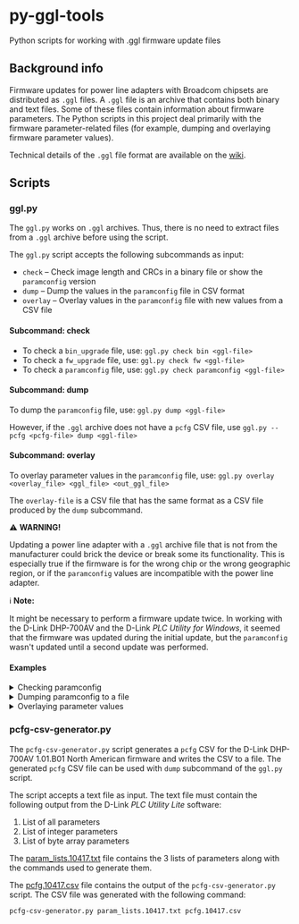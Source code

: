 # py-ggl-tools
Python scripts for working with .ggl firmware update files

## Background info
Firmware updates for power line adapters with Broadcom chipsets are distributed as `.ggl` files.
A `.ggl` file is an archive that contains both binary and text files.
Some of these files contain information about firmware parameters.
The Python scripts in this project deal primarily with the firmware parameter-related files (for example, dumping and overlaying firmware parameter values).

Technical details of the `.ggl` file format are available on the [wiki](https://github.com/serock/py-ggl-tools/wiki).

## Scripts

### ggl.py

The `ggl.py` works on `.ggl` archives.
Thus, there is no need to extract files from a `.ggl` archive before using the script.

The `ggl.py` script accepts the following subcommands as input:

* `check` &ndash; Check image length and CRCs in a binary file or show the `paramconfig` version
* `dump` &ndash; Dump the values in the `paramconfig` file in CSV format
* `overlay` &ndash; Overlay values in the `paramconfig` file with new values from a CSV file

#### Subcommand: check

* To check a `bin_upgrade` file, use: `ggl.py check bin <ggl-file>`
* To check a `fw_upgrade` file, use: `ggl.py check fw <ggl-file>`
* To check a `paramconfig` file, use: `ggl.py check paramconfig <ggl-file>`

#### Subcommand: dump

To dump the `paramconfig` file, use: `ggl.py dump <ggl-file>`

However, if the `.ggl` archive does not have a `pcfg` CSV file, use `ggl.py --pcfg <pcfg-file> dump <ggl-file>`

#### Subcommand: overlay

To overlay parameter values in the `paramconfig` file, use: `ggl.py overlay <overlay_file> <ggl_file> <out_ggl_file>`

The `overlay-file` is a CSV file that has the same format as a CSV file produced by the `dump` subcommand.

:warning: **WARNING!**

Updating a power line adapter with a `.ggl` archive file that is not from the manufacturer could brick the device or break some its functionality.
This is especially true if the firmware is for the wrong chip or the wrong geographic region, or if the `paramconfig` values are incompatible with the power line adapter.

:information_source: **Note:**

It might be necessary to perform a firmware update twice.
In working with the D-Link DHP-700AV and the D-Link *PLC Utility for Windows*, it seemed that the firmware was updated during the initial update, but the `paramconfig` wasn't updated until a second update was performed.

#### Examples

<details>
  <summary>Checking paramconfig</summary>

```
ggl.py check paramconfig DHP-700AV_REVA_FW101b01_duna_.ggl
```

```
File: paramconfig.10417.BCM_CFG2.bin

Calculated Header CRC: 0xbaa94faa
Embedded Header CRC:  0xbaa94faa (good)

Calculated Image CRC: 0xb048ce1a
Embedded Image CRC:  0xb048ce1a (good)

Calculated Image Length: 2752
Embedded Image Length:  2752 (good)

ParamConfig Version: 10101
```

</details>

<details>
  <summary>Dumping paramconfig to a file</summary>

```
ggl.py dump --pcfg pcfg.10417.csv --out paramconfig_values.10417.csv DHP-700AV_REVA_FW101b01_duna_.ggl
```

</details>

<details>
  <summary>Overlaying parameter values</summary>

```
ggl.py overlay overlay.dhp-700av.na.14050.csv BCM60500_v3.2.4_20180511_NA_14050.ggl DHP-700AVA1_FW101NAb04.ggl
```

The [overlay.dhp-700av.na.14050.csv](data/overlay.dhp-700av.na.14050.csv) file is an example of an overlay file for a North American D-Link DHP-700AV power line adapter and firmware version `svn 14050`.

</details>

### pcfg-csv-generator.py

The `pcfg-csv-generator.py` script generates a `pcfg` CSV for the D-Link DHP-700AV 1.01.B01 North American firmware and writes the CSV to a file.
The generated `pcfg` CSV file can be used with `dump` subcommand of the `ggl.py` script.

The script accepts a text file as input. The text file must contain the following output from the D-Link *PLC Utility Lite* software:

1. List of all parameters
2. List of integer parameters
3. List of byte array parameters

The [param_lists.10417.txt](data/param_lists.10417.txt) file contains the 3 lists of parameters along with the commands used to generate them.

The [pcfg.10417.csv](data/pcfg.10417.csv) file contains the output of the `pcfg-csv-generator.py` script.
The CSV file was generated with the following command:

```
pcfg-csv-generator.py param_lists.10417.txt pcfg.10417.csv
```
